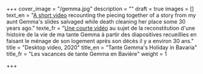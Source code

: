 +++
cover_image = "/gemma.jpg"
description = ""
draft = true
images = []
text_en = "[A short video](https://youtu.be/N1wIjYZ2msg) recounting the piecing together of a story from my aunt Gemma's slides salvaged while death cleaning her place some 30 years ago."
texte_fr = "[Une courte vidéo](https://youtu.be/N1wIjYZ2msg) au sujet de la reconstitution d'une histoire de la vie de ma tante Gemma à partir des diapositives recueillies en faisant le ménage de son logement après son décès il y a environ 30 ans."
title = "Desktop video, 2020"
title_en = "Tante Gemma's Holiday in Bavaria"
title_fr = "Les vacances de tante Gemma en Bavière"
weight = 1

+++
